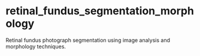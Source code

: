 # retinal_fundus_segmentation_morphology
Retinal fundus photograph segmentation using image analysis and morphology techniques.
